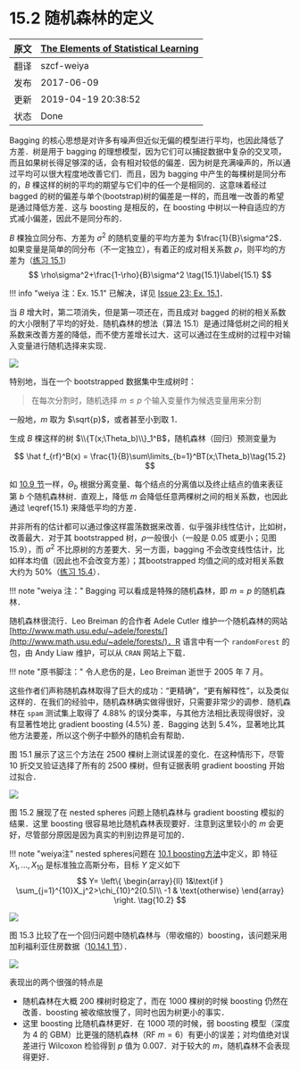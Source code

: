 # 15.2 随机森林的定义

| 原文   | [The Elements of Statistical Learning](https://esl.hohoweiya.xyz/book/The%20Elements%20of%20Statistical%20Learning.pdf#page=606) |
| ---- | ---------------------------------------- |
| 翻译   | szcf-weiya                               |
| 发布 | 2017-06-09 |
|更新| 2019-04-19 20:38:52|
|状态|Done|

Bagging 的核心思想是对许多有噪声但近似无偏的模型进行平均，也因此降低了方差．树是用于 bagging 的理想模型，因为它们可以捕捉数据中复杂的交叉项，而且如果树长得足够深的话，会有相对较低的偏差．因为树是充满噪声的，所以通过平均可以很大程度地改善它们．而且，因为 bagging 中产生的每棵树是同分布的，$B$ 棵这样的树的平均的期望与它们中的任一个是相同的．这意味着经过 bagged 的树的偏差与单个(bootstrap)树的偏差是一样的，而且唯一改善的希望是通过降低方差．这与 boosting 是相反的，在 boosting 中树以一种自适应的方式减小偏差，因此不是同分布的．

$B$ 棵独立同分布、方差为 $\sigma^2$ 的随机变量的平均方差为 $\frac{1}{B}\sigma^2$．如果变量是简单的同分布（不一定独立），有着正的成对相关系数 $\rho$，则平均的方差为（[练习 15.1](https://github.com/szcf-weiya/ESL-CN/issues/23)）
$$
\rho\sigma^2+\frac{1-\rho}{B}\sigma^2 \tag{15.1}\label{15.1}
$$

!!! info "weiya 注：Ex. 15.1"
    已解决，详见 [Issue 23: Ex. 15.1](https://github.com/szcf-weiya/ESL-CN/issues/23)．

当 $B$ 增大时，第二项消失，但是第一项还在，而且成对 bagged 的树的相关系数的大小限制了平均的好处．随机森林的想法（算法 15.1）是通过降低树之间的相关系数来改善方差的降低，而不使方差增长过大．这可以通过在生成树的过程中对输入变量进行随机选择来实现．

![](../img/15/alg15.1.png)

特别地，当在一个 bootstrapped 数据集中生成树时：

> 在每次分割时，随机选择 $m\le p$ 个输入变量作为候选变量用来分割

一般地，$m$ 取为 $\sqrt{p}$，或者甚至小到取 1．

生成 $B$ 棵这样的树 $\\{T(x;\Theta_b)\\}_1^B$，随机森林（回归）预测变量为

$$
\hat f_{rf}^B(x) = \frac{1}{B}\sum\limits_{b=1}^BT(x;\Theta_b)\tag{15.2}
$$

如 [10.9 节](/10-Boosting-and-Additive-Trees/10.9-Boosting-Trees/index.html)一样，$\Theta_b$ 根据分离变量、每个结点的分离值以及终止结点的值来表征第 $b$ 个随机森林树．直观上，降低 $m$ 会降低任意两棵树之间的相关系数，也因此通过 \eqref{15.1} 来降低平均的方差．

并非所有的估计都可以通过像这样震荡数据来改善．似乎强非线性估计，比如树，改善最大．对于其 bootstrapped 树，$\rho$一般很小（一般是 0.05 或更小；见图 15.9），而 $\sigma^2$ 不比原树的方差要大．另一方面，bagging 不会改变线性估计，比如样本均值（因此也不会改变方差）；其bootstrapped 均值之间的成对相关系数大约为 50%（[练习 15.4](https://github.com/szcf-weiya/ESL-CN/issues/191)）．

!!! note "weiya 注："
    Bagging 可以看成是特殊的随机森林，即 $m=p$ 的随机森林．

随机森林很流行．Leo Breiman 的合作者 Adele Cutler 维护一个随机森林的网站 [http://www.math.usu.edu/~adele/forests/](http://www.math.usu.edu/~adele/forests/)．R 语言中有一个 `randomForest` 的包，由 Andy Liaw 维护，可以从 `CRAN` 网站上下载．

!!! note "原书脚注："
    令人悲伤的是，Leo Breiman 逝世于 2005 年 7 月。

这些作者们声称随机森林取得了巨大的成功：“更精确”，“更有解释性”，以及类似这样的．在我们的经验中，随机森林确实做得很好，只需要非常少的调参．随机森林在 `spam` 测试集上取得了 4.88% 的误分类率，与其他方法相比表现得很好，没有显著性地比 gradient boosting (4.5%) 差．Bagging 达到 5.4%，显著地比其他方法要差，所以这个例子中额外的随机会有帮助．

图 15.1 展示了这三个方法在 2500 棵树上测试误差的变化．在这种情形下，尽管 10 折交叉验证选择了所有的 2500 棵树，但有证据表明 gradient boosting 开始过拟合．

![](../img/15/fig15.1.png)

图 15.2 展现了在 nested spheres 问题上随机森林与 gradient boosting 模拟的结果．这里 boosting 很容易地比随机森林表现要好．注意到这里较小的 $m$ 会更好，尽管部分原因是因为真实的判别边界是可加的．

!!! note "weiya注"
    nested spheres问题在 [10.1 boosting方法](/10-Boosting-and-Additive-Trees/10.1-Boosting-Methods/index.html)中定义，即
    特征 $X_1,\ldots,X_{10}$ 是标准独立高斯分布，目标 $Y$ 定义如下
    $$
    Y=
    \left\{
    \begin{array}{ll}
    1&\text{if } \sum_{j=1}^{10}X_j^2>\chi_{10}^2(0.5)\\
    -1 & \text{otherwise}
    \end{array}
    \right.
    \tag{10.2}
    $$

![](../img/15/fig15.2.png)

图 15.3 比较了在一个回归问题中随机森林与（带收缩的）boosting，该问题采用加利福利亚住房数据（[10.14.1 节](https://esl.hohoweiya.xyz/10-Boosting-and-Additive-Trees/10.14-Illustrations/index.html)）．

![](../img/15/fig15.3.png)

表现出的两个很强的特点是

- 随机森林在大概 200 棵树时稳定了，而在 1000 棵树的时候 boosting 仍然在改善．boosting 被收缩放慢了，同时也因为树更小的事实．
- 这里 boosting 比随机森林更好．在 1000 项的时候，弱 boosting 模型（深度为 4 的 GBM）比更强的随机森林（RF $m=6$）有更小的误差；对均值绝对误差进行 Wilcoxon 检验得到 $p$ 值为 0.007．对于较大的 $m$，随机森林不会表现得更好．

